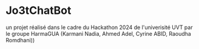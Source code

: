 # Jo3tChatBot
un projet réalisé dans le cadre du Hackathon 2024 de l'univerisité UVT par le groupe HarmaGUA (Karmani Nadia, Ahmed Adel, Cyrine ABID, Raoudha Romdhani))
